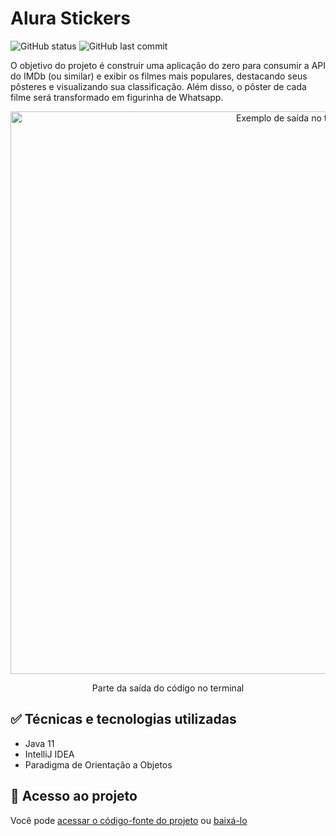 <h1>Alura Stickers</h1>
<p align="left">
  <img alt="GitHub status" src="http://img.shields.io/static/v1?label=STATUS&message=CONCLUIDO&color=GREEN&style=for-the-badge"/>
  <img alt="GitHub last commit" src="https://img.shields.io/github/last-commit/Yam-BS/alura-stickers">
</p>

<p>O objetivo do projeto é construir uma aplicação do zero para consumir a API do IMDb (ou similar) e exibir os filmes mais populares, destacando seus pôsteres e visualizando sua classificação. Além disso, o pôster de cada filme será transformado em figurinha de Whatsapp.</p>

<div align="center">
  <img width="900px" alt="Exemplo de saída no terminal" src="https://user-images.githubusercontent.com/90811498/179649506-9a929ddf-5575-4c9d-8727-41ac50cbef48.png"/>
</div>
<div align="center">
  <p>Parte da saída do código no terminal</p>
</div>

<h2>&#x2705 Técnicas e tecnologias utilizadas</h2>

<ul>
  <li>Java 11</li>
  <li>IntelliJ IDEA</li>
  <li>Paradigma de Orientação a Objetos</li>
</ul>

<h2>&#x1F4C1 Acesso ao projeto</h2>
<p>Você pode <a href="https://github.com/Yam-BS/alura-stickers/tree/master/src">acessar o código-fonte do projeto</a> ou <a href="https://github.com/Yam-BS/alura-stickers/archive/refs/heads/master.zip">baixá-lo</a></p>

